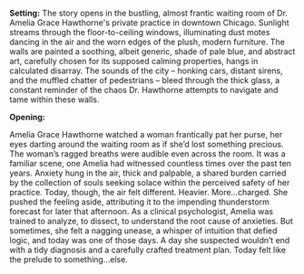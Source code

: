 **Setting:** The story opens in the bustling, almost frantic waiting room of Dr. Amelia Grace Hawthorne's private practice in downtown Chicago. Sunlight streams through the floor-to-ceiling windows, illuminating dust motes dancing in the air and the worn edges of the plush, modern furniture. The walls are painted a soothing, albeit generic, shade of pale blue, and abstract art, carefully chosen for its supposed calming properties, hangs in calculated disarray. The sounds of the city – honking cars, distant sirens, and the muffled chatter of pedestrians – bleed through the thick glass, a constant reminder of the chaos Dr. Hawthorne attempts to navigate and tame within these walls.

**Opening:**

Amelia Grace Hawthorne watched a woman frantically pat her purse, her eyes darting around the waiting room as if she’d lost something precious. The woman’s ragged breaths were audible even across the room. It was a familiar scene, one Amelia had witnessed countless times over the past ten years. Anxiety hung in the air, thick and palpable, a shared burden carried by the collection of souls seeking solace within the perceived safety of her practice. Today, though, the air felt different. Heavier. More…charged. She pushed the feeling aside, attributing it to the impending thunderstorm forecast for later that afternoon. As a clinical psychologist, Amelia was trained to analyze, to dissect, to understand the root cause of anxieties. But sometimes, she felt a nagging unease, a whisper of intuition that defied logic, and today was one of those days. A day she suspected wouldn’t end with a tidy diagnosis and a carefully crafted treatment plan. Today felt like the prelude to something…else.
